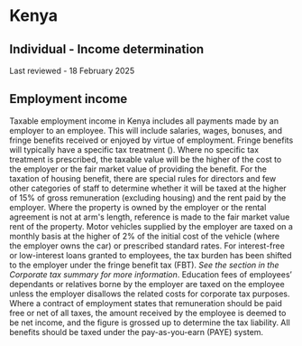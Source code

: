# Kenya
## Individual - Income determination
Last reviewed - 18 February 2025
## Employment income
Taxable employment income in Kenya includes all payments made by an employer to an employee. This will include salaries, wages, bonuses, and fringe benefits received or enjoyed by virtue of employment. Fringe benefits will typically have a specific tax treatment (). Where no specific tax treatment is prescribed, the taxable value will be the higher of the cost to the employer or the fair market value of providing the benefit.
For the taxation of housing benefit, there are special rules for directors and few other categories of staff to determine whether it will be taxed at the higher of 15% of gross remuneration (excluding housing) and the rent paid by the employer. Where the property is owned by the employer or the rental agreement is not at arm's length, reference is made to the fair market value rent of the property. 
Motor vehicles supplied by the employer are taxed on a monthly basis at the higher of 2% of the initial cost of the vehicle (where the employer owns the car) or prescribed standard rates.
For interest-free or low-interest loans granted to employees, the tax burden has been shifted to the employer under the fringe benefit tax (FBT).  _See the section in the Corporate tax summary for more information_.
Education fees of employees’ dependants or relatives borne by the employer are taxed on the employee unless the employer disallows the related costs for corporate tax purposes.
Where a contract of employment states that remuneration should be paid free or net of all taxes, the amount received by the employee is deemed to be net income, and the figure is grossed up to determine the tax liability. All benefits should be taxed under the pay-as-you-earn (PAYE) system.
